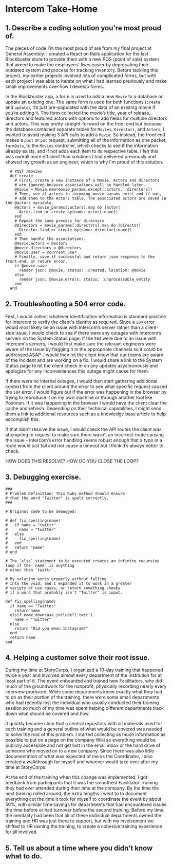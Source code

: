 # Intercom Take-Home

## 1. Describe a coding solution you're most proud of.

The pieces of code I’m the most proud of are from my final project at General Assembly. I created a React on Rails application for the last Blockbuster store to provide them with a new POS (point of sale) system that aimed to make the employees' lives easier by deprecating their outdated system and process for tracking inventory. Before tackling this project, my earlier projects involved lots of complicated forms, but with each project I was able to iterate on what I had learned previously and make small improvements over how I develop forms. 

In the Blockbuster app, a form is used to add a new `Movie` to a database or update an existing one. The same form is used for both functions (`create` and `update`), it’s just pre-populated with the data of an existing movie if you’re editing it. The form collected the movie’s title, year of release, directors and featured actors with options to add fields for multiple directors and actors. This was pretty straight-forward on the front end but because the database contained separate tables for `Movies`, `Directors`, and `Actors`, I wanted to avoid making 3 API calls to add a `Movie`. So instead, the front end makes a `post` or `put` request, submitting all of the information as one packet, `formData`, to the `Movies` controller, which checks to see if the information already exists, and if not adds each item to its respective table. I felt this was overall more efficient than solutions I had delivered previously and showed my growth as an engineer, which is why I'm proud of this solution.

```
  # POST /movies
  def create
    # First, create a new instance of a Movie. Actors and directors 
    # are ignored because associations will be handled later.
    @movie = Movie.new(movie_params.except(:actors, :directors))
    # Then, see if actors in incoming movie params exist and if not, 
    # add them to the Actors table. The associated actors are saved in the @actors variable.
    @actors = movie_params[:actors].map do |actor|
      Actor.find_or_create_by(name: actor[:name])
    end
    # Repeat the same process for directors
    @directors = movie_params[:directors].map do |director|
      Director.find_or_create_by(name: director[:name])
    end
    # Then handle the associations.
    @movie.actors = @actors
    @movie.directors = @directors
    @movie.user = @current_user
    # Finally, save if successful and return json response to the front-end, or return error. 
    if @movie.save
      render json: @movie, status: :created, location: @movie
    else
      render json: @movie.errors, status: :unprocessable_entity
    end
  end
```

## 2. Troubleshooting a 504 error code.

First, I would collect whatever identification information is standard practice for Intercom to verify the client's identity as required. Since a `504` error would most likely be an issue with Intercom’s server rather than a client-side issue, I would check to see if there were any outages with Intercom’s servers on the System Status page. If the `504` were due to an issue with Intercom's servers, I would first make sure the relevant engineers were aware of the issue by flagging it in the appropriate channels so it could be addressed ASAP. I would then let the client know that our teams are aware of the incident and are working on a fix. I would share a link to the System Status page to let the client check in on any updates asychronously and apologize for any inconveniences this outage might cause for them. 

If there were no internal outages, I would then start gathering additional context from the client around the error to see what specific request caused the `504` error. I would figure out if the error was happening in the browser by trying to reproduce it on my own machine or through another tool like Postman. If it was happening in the browser I would have the client clear the cache and refresh. Depending on their technical capabilities, I might send them a link to additional resources such as a knowledge base article to help accomplish this.

If that didn’t resolve the issue, I would check the API routes the client was attempting to request to make sure there wasn’t an incorrect route causing the issue - Intercom’s error handling seems robust enough that a typo in a route would just fail and not cause a timeout but I think it’s always better to check.

HOW DOES THIS RESOLVE? HOW DO YOU CLOSE THE LOOP?

## 3. Debugging exercise.
```
###
# Problem Definition: This Ruby method should ensure 
# that the word "Twitter" is spelt correctly. 
###

# Original code to be debugged:

# def fix_spelling(name)
#   if name = "twittr"
#     name = "twitter"
#   else 
#     fix_spelling(name)
#   end   
#   return "name"
# end

# The `else` statement to be executed creates an infinite recursive loop if the `name` is anything
# other than `twittr`.

# My solution works properly without falling
# into the void, and I expanded it to work in a greater
# variety of use cases, or return something cheeky
# if a word that probably isn't "Twitter" is input.

def fix_spelling(name)
  if name == "Twitter"
    return name
  elsif name.downcase.include?('twit')
    name = "Twitter"
  else 
    return "Did you mean Instagram?"
  end
  return name
end
```

## 4. Helping a customer solve their root issue.

During my time at StoryCorps, I organized a 10-day training that happened twice a year and involved almost every department of the institution for at least part of it. The event onboarded and trained new Facilitators, who did much of the groundwork for the nonprofit, physically recording nearly every interview produced. While some departments knew exactly what they had to do as their portion of the training, there were some small departments who had recently lost the individual who usually conducted their training session so much of my time was spent helping different departments track down what should be covered and how. 

It quickly became clear that a central repository with all materials used for each training and a general outline of what would be covered was needed to solve the root of this problem. I started collecting as much information as possible to put on a page on the company Wiki so everything would be publicly accessible and not get lost in the email inbox or the hard drive of someone who moved on to a new company. Since there was also little documentation of what was expected of me as the Coordinator, I also created a walkthrough for myself and whoever would take over after my time at StoryCorps. 

At the end of the training when this change was implemented, I got feedback from participants that it was the smoothest Facilitator Training they had ever attended during their time at the company. By the time the next training rolled around, the extra lengths I went to to document everything cut the time it took for myself to coordinate the event by about 50%, with similar time savings for departments that had encountered issues the time before or had turnover before the second training. Before my time, the mentality had been that all of these individual departments owned the training and HR was just there to support, but with my involvement we shifted to HR owning the training, to create a cohesive training experience for all involved.


## 5. Tell us about a time where you didn't know what to do.
